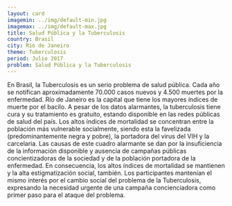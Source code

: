 ```yaml
---
layout: card
imagemin: ../img/default-min.jpg
imagemax: ../img/default-max.jpg
title: Salud Pública y la Tuberculosis
country: Brasil
city: Rio de Janeiro
theme: Tuberculosis
period: Julio 2017
problem: Salud Pública y la Tuberculosis
---
```


En Brasil, la Tuberculosis es un serio problema de salud pública. Cada año se notifican aproximadamente 70.000 casos nuevos y 4.500 muertes por la enfermedad. Río de Janeiro es la capital que tiene los mayores índices de muerte por el bacilo. A pesar de los datos alarmantes, la tuberculosis tiene cura y su tratamiento es gratuito, estando disponible en las redes públicas de salud del país. Los altos índices de mortalidad se concentran entre la población más vulnerable socialmente, siendo esta la favelizada (predominantemente negra y pobre), la portadora del virus del VIH y la carcelaria. Las causas de este cuadro alarmante se dan por la insuficiencia de la información disponible y ausencia de campañas públicas concientizadoras de la sociedad y de la población portadora de la enfermedad. En consecuencia, los altos índices de mortalidad se mantienen y la alta estigmatización social, también. Los participantes mantenían el mismo interés por el cambio social del problema de la Tuberculosis, expresando la necesidad urgente de una campaña concienciadora como primer paso para el ataque del problema.
